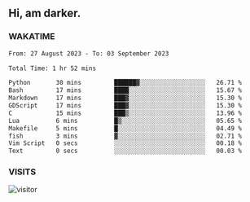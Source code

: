 ## Hi, am darker.

### WAKATIME

<!--START_SECTION:waka-->

```txt
From: 27 August 2023 - To: 03 September 2023

Total Time: 1 hr 52 mins

Python       30 mins         ██████▓░░░░░░░░░░░░░░░░░░   26.71 %
Bash         17 mins         ████░░░░░░░░░░░░░░░░░░░░░   15.67 %
Markdown     17 mins         ███▓░░░░░░░░░░░░░░░░░░░░░   15.30 %
GDScript     17 mins         ███▓░░░░░░░░░░░░░░░░░░░░░   15.30 %
C            15 mins         ███▒░░░░░░░░░░░░░░░░░░░░░   13.96 %
Lua          6 mins          █▒░░░░░░░░░░░░░░░░░░░░░░░   05.65 %
Makefile     5 mins          █░░░░░░░░░░░░░░░░░░░░░░░░   04.49 %
fish         3 mins          ▓░░░░░░░░░░░░░░░░░░░░░░░░   02.71 %
Vim Script   0 secs          ░░░░░░░░░░░░░░░░░░░░░░░░░   00.18 %
Text         0 secs          ░░░░░░░░░░░░░░░░░░░░░░░░░   00.03 %
```

<!--END_SECTION:waka-->

### VISITS
<!-- i should probably build this when i will have some time -->
![visitor](https://profile-counter.glitch.me/sanix-darker/count.svg)
